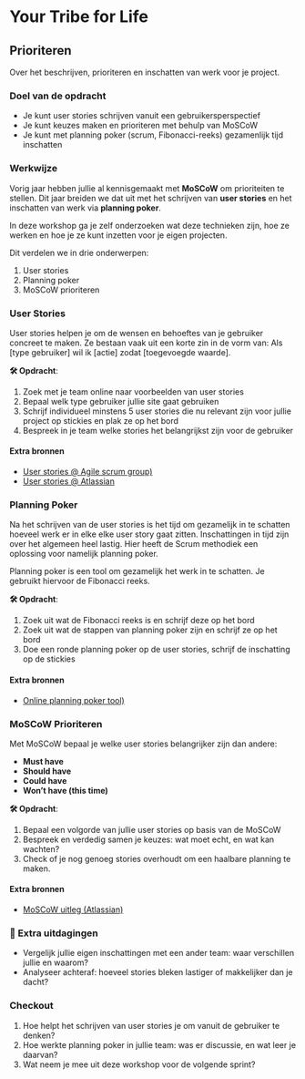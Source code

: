 # Your Tribe for Life

## Prioriteren

Over het beschrijven, prioriteren en inschatten van werk voor je project.

### Doel van de opdracht

- Je kunt user stories schrijven vanuit een gebruikersperspectief
- Je kunt keuzes maken en prioriteren met behulp van MoSCoW
- Je kunt met planning poker (scrum, Fibonacci-reeks) gezamenlijk tijd inschatten

### Werkwijze

Vorig jaar hebben jullie al kennisgemaakt met **MoSCoW** om prioriteiten te stellen. Dit jaar breiden we dat uit met het schrijven van **user stories** en het inschatten van werk via **planning poker**.  

In deze workshop ga je zelf onderzoeken wat deze technieken zijn, hoe ze werken en hoe je ze kunt inzetten voor je eigen projecten.  

Dit verdelen we in drie onderwerpen:
1. User stories
2. Planning poker
3. MoSCoW prioriteren

### User Stories

User stories helpen je om de wensen en behoeftes van je gebruiker concreet te maken. Ze bestaan vaak uit een korte zin in de vorm van: Als [type gebruiker] wil ik [actie] zodat [toegevoegde waarde].  

**🛠️ Opdracht**:  
1. Zoek met je team online naar voorbeelden van user stories 
2. Bepaal welk type gebruiker jullie site gaat gebruiken
3. Schrijf individueel minstens 5 user stories die nu relevant zijn voor jullie project op stickies en plak ze op het bord
4. Bespreek in je team welke stories het belangrijkst zijn voor de gebruiker

#### Extra bronnen
- [User stories @ Agile scrum group)](https://agilescrumgroup.nl/wat-is-een-user-story/)
- [User stories @ Atlassian](https://www.atlassian.com/nl/agile/project-management/user-stories)

### Planning Poker

Na het schrijven van de user stories is het tijd om gezamelijk in te schatten hoeveel werk er in elke elke user story gaat zitten. Inschattingen in tijd zijn over het algemeen heel lastig. Hier heeft de Scrum methodiek een oplossing voor namelijk planning poker. 

Planning poker is een tool om gezamelijk het werk in te schatten. Je gebruikt hiervoor de Fibonacci reeks. 

**🛠️ Opdracht**:  
1. Zoek uit wat de Fibonacci reeks is en schrijf deze op het bord
2. Zoek uit wat de stappen van planning poker zijn en schrijf ze op het bord
3. Doe een ronde planning poker op de user stories, schrijf de inschatting op de stickies

#### Extra bronnen
- [Online planning poker tool)](https://planningpokeronline.com/)  

### MoSCoW Prioriteren

Met MoSCoW bepaal je welke user stories belangrijker zijn dan andere:  
- **Must have**  
- **Should have**  
- **Could have**  
- **Won’t have (this time)**

**🛠️ Opdracht**:  
1. Bepaal een volgorde van jullie user stories op basis van de MoSCoW
2. Bespreek en verdedig samen je keuzes: wat moet echt, en wat kan wachten?
3. Check of je nog genoeg stories overhoudt om een haalbare planning te maken.

#### Extra bronnen
- [MoSCoW uitleg (Atlassian)](https://www.atlassian.com/agile/project-management/moscow-prioritization)

### 💪 Extra uitdagingen
- Vergelijk jullie eigen inschattingen met een ander team: waar verschillen jullie en waarom?  
- Analyseer achteraf: hoeveel stories bleken lastiger of makkelijker dan je dacht?  

### Checkout

1. Hoe helpt het schrijven van user stories je om vanuit de gebruiker te denken?  
2. Hoe werkte planning poker in jullie team: was er discussie, en wat leer je daarvan?  
4. Wat neem je mee uit deze workshop voor de volgende sprint?  